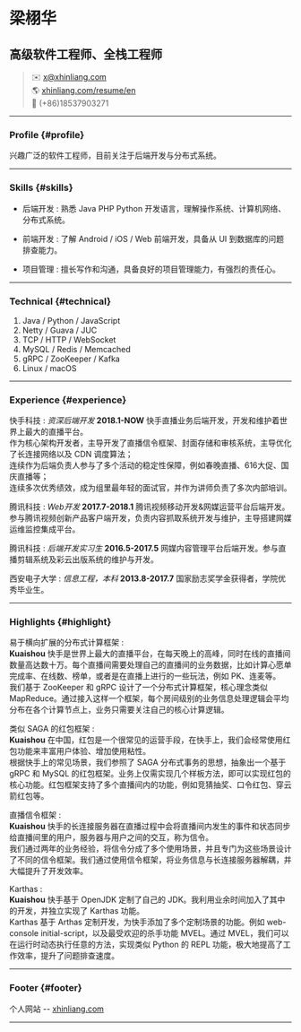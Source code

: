 # 梁栩华
## 高级软件工程师、全栈工程师

> ✉️ <x@xhinliang.com>  
> 🌎 [xhinliang.com/resume/en](/resume/en)  
> 📱 (+86)18537903271

------

### Profile {#profile}

兴趣广泛的软件工程师，目前关注于后端开发与分布式系统。

------

### Skills {#skills}

* 后端开发
  : 熟悉 Java PHP Python 开发语言，理解操作系统、计算机网络、分布式系统。

* 前端开发
  : 了解 Android / iOS / Web 前端开发，具备从 UI 到数据库的问题排查能力。

* 项目管理
  : 擅长写作和沟通，具备良好的项目管理能力，有强烈的责任心。

-------

### Technical {#technical}

1. Java / Python / JavaScript
2. Netty / Guava / JUC
3. TCP / HTTP / WebSocket
4. MySQL / Redis / Memcached
5. gRPC / ZooKeeper / Kafka
6. Linux / macOS

------

### Experience {#experience}

快手科技
: *资深后端开发*
  __2018.1-NOW__
  快手直播业务后端开发，开发和维护着世界上最大的直播平台。  
  作为核心架构开发者，主导开发了直播信令框架、封面存储和审核系统，主导优化了长连接网络以及 CDN 调度算法；  
  连续作为后端负责人参与了多个活动的稳定性保障，例如春晚直播、616大促、国庆直播等；  
  连续多次优秀绩效，成为组里最年轻的面试官，并作为讲师负责了多次内部培训。

腾讯科技
: *Web开发*
  __2017.7-2018.1__
  腾讯视频移动开发&网媒运营平台后端开发。  
  参与腾讯视频创新产品客户端开发，负责内容抓取系统开发与维护，主导搭建网媒运维监控集成平台。

腾讯科技
: *后端开发实习生*
  __2016.5-2017.5__
  网媒内容管理平台后端开发。参与直播剪辑系统及彩云出版系统的维护与开发。

西安电子大学
: *信息工程，本科*
  __2013.8-2017.7__
  国家励志奖学金获得者，学院优秀毕业生。

-----

### Highlights {#highlight}


易于横向扩展的分布式计算框架
:  
  __Kuaishou__
  快手是世界上最大的直播平台，在每天晚上的高峰，同时在线的直播间数量高达数十万。每个直播间需要处理自己的直播间的业务数据，比如计算心愿单完成率、在线数、榜单，或者是在直播上进行的一些玩法，例如 PK、连麦等。  
  我们基于 ZooKeeper 和 gRPC 设计了一个分布式计算框架，核心理念类似 MapReduce。通过接入这样一个框架，每个房间级别的业务信息处理逻辑会平均分布在各个计算节点上，业务只需要关注自己的核心计算逻辑。

类似 SAGA 的红包框架
:  
  __Kuaishou__
  在中国，红包是一个很常见的运营手段，在快手上，我们会经常使用红包功能来丰富用户体验、增加使用粘性。  
  根据快手上的常见场景，我们参照了 SAGA 分布式事务的思想，抽象出一个基于 gRPC 和 MySQL 的红包框架。业务上仅需实现几个样板方法，即可以实现红包的核心功能。红包框架支持了多个直播间内的功能，例如竞猜抽奖、口令红包、穿云箭红包等。

直播信令框架
:  
  __Kuaishou__
  快手的长连接服务器在直播过程中会将直播间内发生的事件和状态同步给直播间里的用户，服务器与用户之间的交互，称为信令。  
  我们通过两年的业务经验，将信令分成了多个使用场景，并且专门为这些场景设计了不同的信令框架。我们通过使用信令框架，将业务信息与长连接服务器解耦，并大幅提升了开发效率。

Karthas
:  
  __Kuaishou__
  快手基于 OpenJDK 定制了自己的 JDK。我利用业余时间加入了其中的开发，并独立实现了 Karthas 功能。  
  Karthas 基于 Arthas 定制开发，为快手添加了多个定制场景的功能。例如 web-console initial-script，以及最受欢迎的杀手功能 MVEL。通过 MVEL，我们可以在运行时动态执行任意的方法，实现类似 Python 的 REPL 功能，极大地提高了工作效率，提升了问题排查速度。

------

### Footer {#footer}

个人网站 -- [xhinliang.com](https://xhinliang.com)

------
